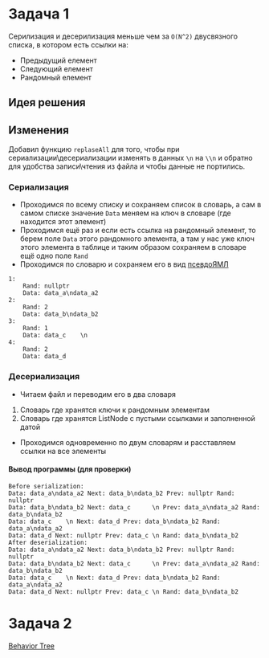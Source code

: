 # Задача 1
Серилизация и десерилизация меньше чем за `О(N^2)` двусвязного списка, в котором есть ссылки на:
* Предыдущий елемент
* Следующий елемент
* Рандомный елемент

## Идея решения
## Изменения
Добавил функцию `replaseAll` для того, чтобы при сериализации\десериализации изменять в данных `\n` на `\\n` и обратно для удобства записи\чтения из файла и чтобы данные не портились.

### Сериализация
* Проходимся по всему списку и сохраняем список в словарь, а сам в самом списке значение `Data` меняем на ключ в словаре (где находится этот элемент)
* Проходимся ещё раз и если есть ссылка на рандомный элемент, то берем поле `Data` этого рандомного элемента, а там у нас уже ключ этого элемента в таблице и таким образом сохраняем в словаре ещё одно поле `Rand` 
* Проходимся по словарю и сохраняем его в вид [псевдоЯМЛ](data.myaml)
```
1:
	Rand: nullptr
	Data: data_a\ndata_a2
2:
	Rand: 2
	Data: data_b\ndata_b2
3:
	Rand: 1
	Data: data_c	\n
4:
	Rand: 2
	Data: data_d
```
### Десериализация
* Читаем файл и переводим его в два словаря
1. Словарь где хранятся ключи к рандомным элементам
2. Словарь где хранятся ListNode с пустыми ссылками и заполненной датой
* Проходимся одновременно по двум словарям и расставляем ссылки на все элементы

#### Вывод программы (для проверки)
```
Before serialization: 
Data: data_a\ndata_a2 Next: data_b\ndata_b2 Prev: nullptr Rand: nullptr
Data: data_b\ndata_b2 Next: data_c      \n Prev: data_a\ndata_a2 Rand: data_b\ndata_b2
Data: data_c    \n Next: data_d Prev: data_b\ndata_b2 Rand: data_a\ndata_a2
Data: data_d Next: nullptr Prev: data_c \n Rand: data_b\ndata_b2
After deserialization:
Data: data_a\ndata_a2 Next: data_b\ndata_b2 Prev: nullptr Rand: nullptr
Data: data_b\ndata_b2 Next: data_c      \n Prev: data_a\ndata_a2 Rand: data_b\ndata_b2
Data: data_c    \n Next: data_d Prev: data_b\ndata_b2 Rand: data_a\ndata_a2
Data: data_d Next: nullptr Prev: data_c \n Rand: data_b\ndata_b2
```
# Задача 2
[Behavior Tree](imgs/BevaviorTree.png)



